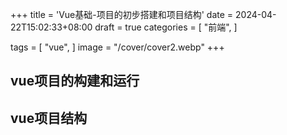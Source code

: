 +++
title = 'Vue基础-项目的初步搭建和项目结构'
date = 2024-04-22T15:02:33+08:00
draft = true
categories = [
    "前端",
]

tags = [
    "vue",
]
image = "/cover/cover2.webp"
+++

## vue项目的构建和运行

## vue项目结构

